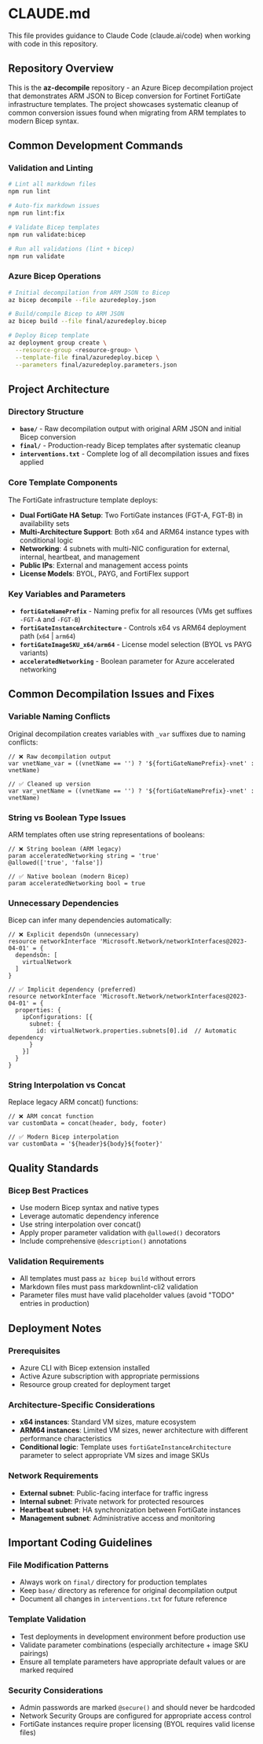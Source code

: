 # CLAUDE.md

This file provides guidance to Claude Code (claude.ai/code) when working with code in this repository.

## Repository Overview

This is the **az-decompile** repository - an Azure Bicep decompilation project that demonstrates ARM JSON to Bicep conversion for Fortinet FortiGate infrastructure templates. The project showcases systematic cleanup of common conversion issues found when migrating from ARM templates to modern Bicep syntax.

## Common Development Commands

### Validation and Linting
```bash
# Lint all markdown files
npm run lint

# Auto-fix markdown issues  
npm run lint:fix

# Validate Bicep templates
npm run validate:bicep

# Run all validations (lint + bicep)
npm run validate
```

### Azure Bicep Operations
```bash
# Initial decompilation from ARM JSON to Bicep
az bicep decompile --file azuredeploy.json

# Build/compile Bicep to ARM JSON
az bicep build --file final/azuredeploy.bicep

# Deploy Bicep template
az deployment group create \
  --resource-group <resource-group> \
  --template-file final/azuredeploy.bicep \
  --parameters final/azuredeploy.parameters.json
```

## Project Architecture

### Directory Structure
- **`base/`** - Raw decompilation output with original ARM JSON and initial Bicep conversion
- **`final/`** - Production-ready Bicep templates after systematic cleanup
- **`interventions.txt`** - Complete log of all decompilation issues and fixes applied

### Core Template Components
The FortiGate infrastructure template deploys:
- **Dual FortiGate HA Setup**: Two FortiGate instances (FGT-A, FGT-B) in availability sets
- **Multi-Architecture Support**: Both x64 and ARM64 instance types with conditional logic
- **Networking**: 4 subnets with multi-NIC configuration for external, internal, heartbeat, and management
- **Public IPs**: External and management access points
- **License Models**: BYOL, PAYG, and FortiFlex support

### Key Variables and Parameters
- **`fortiGateNamePrefix`** - Naming prefix for all resources (VMs get suffixes `-FGT-A` and `-FGT-B`)
- **`fortiGateInstanceArchitecture`** - Controls x64 vs ARM64 deployment path (`x64` | `arm64`)
- **`fortiGateImageSKU_x64/arm64`** - License model selection (BYOL vs PAYG variants)
- **`acceleratedNetworking`** - Boolean parameter for Azure accelerated networking

## Common Decompilation Issues and Fixes

### Variable Naming Conflicts
Original decompilation creates variables with `_var` suffixes due to naming conflicts:
```bicep
// ❌ Raw decompilation output
var vnetName_var = ((vnetName == '') ? '${fortiGateNamePrefix}-vnet' : vnetName)

// ✅ Cleaned up version  
var var_vnetName = ((vnetName == '') ? '${fortiGateNamePrefix}-vnet' : vnetName)
```

### String vs Boolean Type Issues
ARM templates often use string representations of booleans:
```bicep
// ❌ String boolean (ARM legacy)
param acceleratedNetworking string = 'true'
@allowed(['true', 'false'])

// ✅ Native boolean (modern Bicep)
param acceleratedNetworking bool = true
```

### Unnecessary Dependencies
Bicep can infer many dependencies automatically:
```bicep
// ❌ Explicit dependsOn (unnecessary)
resource networkInterface 'Microsoft.Network/networkInterfaces@2023-04-01' = {
  dependsOn: [
    virtualNetwork
  ]
}

// ✅ Implicit dependency (preferred)
resource networkInterface 'Microsoft.Network/networkInterfaces@2023-04-01' = {
  properties: {
    ipConfigurations: [{
      subnet: {
        id: virtualNetwork.properties.subnets[0].id  // Automatic dependency
      }
    }]
  }
}
```

### String Interpolation vs Concat
Replace legacy ARM concat() functions:
```bicep
// ❌ ARM concat function
var customData = concat(header, body, footer)

// ✅ Modern Bicep interpolation
var customData = '${header}${body}${footer}'
```

## Quality Standards

### Bicep Best Practices
- Use modern Bicep syntax and native types
- Leverage automatic dependency inference
- Use string interpolation over concat()
- Apply proper parameter validation with `@allowed()` decorators
- Include comprehensive `@description()` annotations

### Validation Requirements
- All templates must pass `az bicep build` without errors
- Markdown files must pass markdownlint-cli2 validation
- Parameter files must have valid placeholder values (avoid "TODO" entries in production)

## Deployment Notes

### Prerequisites
- Azure CLI with Bicep extension installed
- Active Azure subscription with appropriate permissions
- Resource group created for deployment target

### Architecture-Specific Considerations
- **x64 instances**: Standard VM sizes, mature ecosystem
- **ARM64 instances**: Limited VM sizes, newer architecture with different performance characteristics
- **Conditional logic**: Template uses `fortiGateInstanceArchitecture` parameter to select appropriate VM sizes and image SKUs

### Network Requirements
- **External subnet**: Public-facing interface for traffic ingress
- **Internal subnet**: Private network for protected resources  
- **Heartbeat subnet**: HA synchronization between FortiGate instances
- **Management subnet**: Administrative access and monitoring

## Important Coding Guidelines

### File Modification Patterns
- Always work on `final/` directory for production templates
- Keep `base/` directory as reference for original decompilation output
- Document all changes in `interventions.txt` for future reference

### Template Validation
- Test deployments in development environment before production use
- Validate parameter combinations (especially architecture + image SKU pairings)
- Ensure all template parameters have appropriate default values or are marked required

### Security Considerations
- Admin passwords are marked `@secure()` and should never be hardcoded
- Network Security Groups are configured for appropriate access control
- FortiGate instances require proper licensing (BYOL requires valid license files)